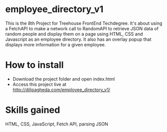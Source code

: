 # employee_directory_v1
This is the 8th Project for Treehouse FrontEnd Techdegree. It's about using a FetchAPI to make a network call to RandomAPI to retrieve JSON data of random people and display them on a page using HTML, CSS and Javascript as an employee directory. It also has an overlay popup that displays more information for a given employee.

# How to install
- Download the project folder and open index.html
- Access this project live at http://dilipagheda.com/employee_directory_v1/

# Skills gained
HTML, CSS, JavaScript, Fetch API, parsing JSON
